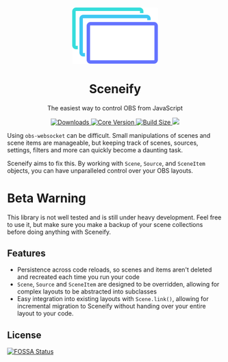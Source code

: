 <p align="center">
   <img src="website/static/img/logo.svg" alt="Sceneify logo" width="200"/>
</p>

<h1 align="center">Sceneify</h1>
<p align="center">The easiest way to control OBS from JavaScript</p>

<p align="center">
<a href="https://www.npmjs.com/package/@sceneify/core">
   <img src="https://img.shields.io/npm/dt/simple-obs?colorB=blue&colorA=black&style=flat-square" alt="Downloads">
</a>
<a href="https://www.npmjs.com/package/@sceneify/core">
   <img src="https://img.shields.io/npm/v/@sceneify/core/beta?colorB=blue&colorA=black&style=flat-square" alt="Core Version">
</a>
<a href="https://bundlephobia.com/result?p=@sceneify/core">
   <img src="https://img.shields.io/bundlephobia/min/@sceneify/core?style=flat-square&colorA=black&colorB=blue" alt="Build Size">
</a>
<a href="https://app.fossa.com/projects/git%2Bgithub.com%2FBrendonovich%2Fsceneify?ref=badge_shield" alt="FOSSA Status"><img src="https://app.fossa.com/api/projects/git%2Bgithub.com%2FBrendonovich%2Fsceneify.svg?type=shield"/></a>
</p>

Using `obs-websocket` can be difficult. Small manipulations of scenes and scene items are manageable, but keeping track of scenes, sources, settings, filters and more can quickly become a daunting task.

Sceneify aims to fix this. By working with `Scene`, `Source`, and `SceneItem` objects, you can have unparalleled control over your OBS layouts.

# Beta Warning

This library is not well tested and is still under heavy development. Feel free to use it, but make sure you make a backup of your scene collections before doing anything with Sceneify.

## Features

- Persistence across code reloads, so scenes and items aren't deleted and recreated each time you run your code
- `Scene`, `Source` and `SceneItem` are designed to be overridden, allowing for complex layouts to be abstracted into subclasses
- Easy integration into existing layouts with `Scene.link()`, allowing for incremental migration to Sceneify without handing over your entire layout to your code.

## License
[![FOSSA Status](https://app.fossa.com/api/projects/git%2Bgithub.com%2FBrendonovich%2Fsceneify.svg?type=large)](https://app.fossa.com/projects/git%2Bgithub.com%2FBrendonovich%2Fsceneify?ref=badge_large)